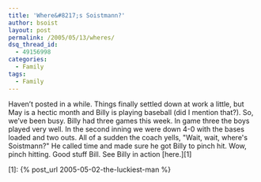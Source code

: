 ```yaml
---
title: 'Where&#8217;s Soistmann?'
author: bsoist
layout: post
permalink: /2005/05/13/wheres/
dsq_thread_id:
  - 49156998
categories:
  - Family
tags:
  - Family
---
```

Haven&#8217;t posted in a while. Things finally settled down at work a little, but May is a hectic month and Billy is playing baseball (did I mention that?). So, we&#8217;ve been busy. Billy had three games this week. In game three the boys played very well. In the second inning we were down 4-0 with the bases loaded and two outs. All of a sudden the coach yells, "Wait, wait, where's Soistmann?" He called time and made sure he got Billy to pinch hit. Wow, pinch hitting. Good stuff Bill. See Billy in action [here.][1]

 [1]: {% post_url 2005-05-02-the-luckiest-man %}
